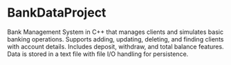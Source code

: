# BankDataProject
Bank Management System in C++ that manages clients and simulates basic banking operations. Supports adding, updating, deleting, and finding clients with account details. Includes deposit, withdraw, and total balance features. Data is stored in a text file with file I/O handling for persistence.
